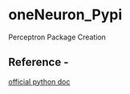 # oneNeuron_Pypi
Perceptron Package Creation


## Reference -
[official python doc](https://packaging.python.org/tutorials/packaging-projects/)


